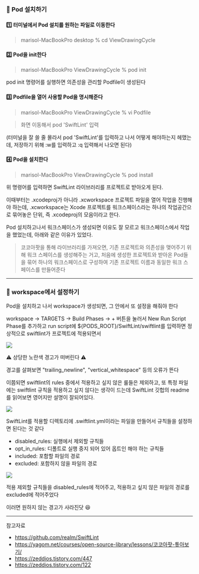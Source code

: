 ### 📌 Pod 설치하기

#### 1️⃣ 터미널에서 Pod 설치를 원하는 파일로 이동한다

> marisol-MacBookPro desktop % cd ViewDrawingCycle 

#### 2️⃣ Pod을 init한다

> marisol-MacBookPro ViewDrawingCycle % pod init

pod init 명령어를 실행하면 의존성을 관리할 Podfile이 생성된다

#### 3️⃣ Podfile을 열어 사용할 Pod을 명시해준다

> marisol-MacBookPro ViewDrawingCycle % vi Podfile

> 화면 이동해서 pod 'SwiftLint' 입력

(터미널을 잘 쓸 줄 몰라서 pod 'SwiftLint'를 입력하고 나서 어떻게 해야하는지 헤맸는데, 저장하기 위해 :w를 입력하고 :q 입력해서 나오면 된다)

#### 4️⃣ Pod을 설치한다

> marisol-MacBookPro ViewDrawingCycle % pod install

위 명령어를 입력하면 SwiftLint 라이브러리를 프로젝트로 받아오게 된다. 

이때부터는 .xcodeproj가 아니라 .xcworkspace 프로젝트 파일을 열어 작업을 진행해야 하는데, .xcworkspace는 Xcode 프로젝트를 워크스페이스라는 하나의 작업공간으로 묶어놓은 단위, 즉 .xcodeproj의 모음이라고 한다.

Pod 설치하고나서 워크스페이스가 생성되면 이유도 잘 모르고 워크스페이스에서 작업을 했었는데, 아래와 같은 이유가 있었다.

> 코코아팟을 통해 라이브러리를 가져오면, 기존 프로젝트와 의존성을 맺어주기 위해 워크 스페이스를 생성해주는 거고, 처음에 생성한 프로젝트와 받아온 Pod들을 묶어 하나의 워크스페이스로 구성하여 기존 프로젝트 이름과 동일한 워크 스페이스를 만들어준다

---

### 📌 workspace에서 설정하기

Pod을 설치하고 나서 workspace가 생성되면, 그 안에서 또 설정을 해줘야 한다

workspace -> TARGETS -> Build Phases -> + 버튼을 눌러서 New Run Script Phase를 추가하고 run script에 ${PODS_ROOT}/SwiftLint/swiftlint를 입력하면 정상적으로 swiftlint가 프로젝트에 적용되면서

![](https://velog.velcdn.com/images/marisol/post/4b8a77ba-b025-4ff3-88dd-2c6cf91ae378/image.png)

⚠️ 상당한 노란색 경고가 떠버린다 ⚠️

경고를 살펴보면 "trailing_newline", "vertical_whitespace" 등의 오류가 뜬다

이쯤되면 swiftlint의 rules 중에서 적용하고 싶지 않은 룰들은 제외하고, 또 특정 파일에는 swiftlint 규칙을 적용하고 싶지 않다는 생각이 드는데 SwiftLint 깃헙의 readme를 읽어보면 영어지만 설명이 잘되어있다.

![](https://velog.velcdn.com/images/marisol/post/2a461a6f-3609-4b31-a424-fdb267dfe7c1/image.png)

SwiftLint를 적용할 디렉토리에 .swiftlint.yml이라는 파일을 만들어서 규칙들을 설정하면 된다는 것 같다

- disabled_rules: 실행에서 제외할 규칙들
- opt_in_rules: 디폴트로 실행 중지 되어 있어 옵트인 해야 하는 규칙들
- included: 포함할 파일의 경로
- excluded: 포함하지 않을 파일의 경로

![](https://velog.velcdn.com/images/marisol/post/370ffa4c-3a45-4073-9b1c-4c6ae4237952/image.png)

적용 제외할 규칙들을 disabled_rules에 적어주고,
적용하고 싶지 않은 파일의 경로를 excluded에 적어주었다

이러면 원하지 않는 경고가 사라진닷 😆

---
참고자료
- https://github.com/realm/SwiftLint
- https://yagom.net/courses/open-source-library/lessons/코코아팟-톺아보기/
- https://zeddios.tistory.com/447
- https://zeddios.tistory.com/122
